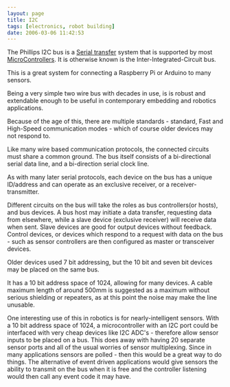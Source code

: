 ```yaml
---
layout: page
title: I2C
tags: [electronics, robot building]
date: 2006-03-06 11:42:53
---
```

The Phillips I2C bus is a [Serial transfer](/wiki/serial_data_stream.html "Serial Data Stream") system that is supported by most [MicroControllers](/wiki/microcontroller.html "A programmable digital controller (or "). It is otherwise known is the Inter-Integrated-Circuit bus.

This is a great system for connecting a Raspberry Pi or Arduino to many sensors.

Being a very simple two wire bus with decades in use, is is robust and extendable enough to be useful in contemporary embedding and robotics applications.

Because of the age of this, there are multiple standards - standard, Fast and High-Speed communication modes - which of course older devices may not respond to.

Like many wire based communication protocols, the connected circuits must share a common ground. The bus itself consists of a bi-directional serial data line, and a bi-direction serial clock line.

As with many later serial protocols, each device on the bus has a unique ID/address and can operate as an exclusive receiver, or a receiver-transmitter.

Different circuits on the bus will take the roles as bus controllers(or hosts), and bus devices. A bus host may initiate a data transfer, requesting data from elsewhere, while a slave device (exclusive receiver) will receive data when sent. Slave devices are good for output devices without feedback. Control devices, or devices which respond to a request with data on the bus - such as sensor controllers are then configured as master or transceiver devices.

Older devices used 7 bit addressing, but the 10 bit and seven bit devices may be placed on the same bus.

It has a 10 bit address space of 1024, allowing for many devices. A cable maximum length of around 500mm is suggested as a maximum without serious shielding or repeaters, as at this point the noise may make the line unusable.

One interesting use of this in robotics is for nearly-intelligent sensors. With a 10 bit address space of 1024, a microcontroller with an I2C port could be interfaced with very cheap devices like I2C ADC's - therefore allow sensor inputs to be placed on a bus. This does away with having 20 separate sensor ports and all of the usual worries of sensor multiplexing. Since in many applications sensors are polled - then this would be a great way to do things. The alternative of event driven applications would give sensors the ability to transmit on the bus when it is free and the controller listening would then call any event code it may have.
